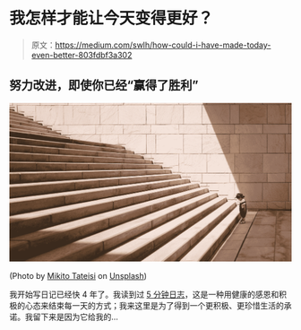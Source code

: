 # 我怎样才能让今天变得更好？

> 原文：<https://medium.com/swlh/how-could-i-have-made-today-even-better-803fdbf3a302>

## 努力改进，即使你已经“赢得了胜利”

![](img/4861d710c5b440be0190673189812919.png)

(Photo by [Mikito Tateisi](https://unsplash.com/@tateisimikito?utm_source=medium&utm_medium=referral) on [Unsplash](https://unsplash.com?utm_source=medium&utm_medium=referral))

我开始写日记已经快 4 年了。我读到过 [5 分钟日志](https://amzn.to/2WdA5KA)，这是一种用健康的感恩和积极的心态来结束每一天的方式；我来这里是为了得到一个更积极、更珍惜生活的承诺。我留下来是因为它给我的…